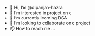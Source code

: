 - 👋 Hi, I’m @dipanjan-hazra
- 👀 I’m interested in project on c
- 🌱 I’m currently learning DSA
- 💞️ I’m looking to collaborate on c project
- 📫 How to reach me ...

<!---
dipanjan-hazra/dipanjan-hazra is a ✨ special ✨ repository because its `README.md` (this file) appears on your GitHub profile.
You can click the Preview link to take a look at your changes.
--->
